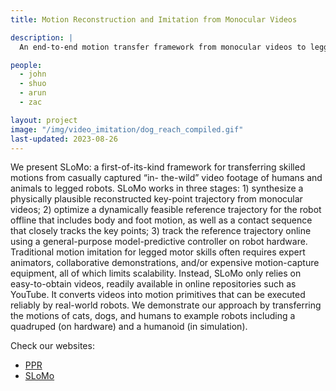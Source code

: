 ```yaml
---
title: Motion Reconstruction and Imitation from Monocular Videos

description: |
  An end-to-end motion transfer framework from monocular videos to legged robots.

people:
  - john
  - shuo
  - arun
  - zac 

layout: project
image: "/img/video_imitation/dog_reach_compiled.gif"
last-updated: 2023-08-26
---
```


We present SLoMo: a first-of-its-kind framework for transferring skilled motions from casually captured “in-
the-wild” video footage of humans and animals to legged robots. SLoMo works in three stages: 1) synthesize a physically plausible reconstructed key-point trajectory from monocular videos; 2) optimize a dynamically feasible reference trajectory for the robot offline that includes body and foot motion, as well as a contact sequence that closely tracks the key points; 3) track the reference trajectory online using a general-purpose model-predictive controller on robot hardware. Traditional motion imitation for legged motor skills often requires expert animators, collaborative demonstrations, and/or expensive motion-capture equipment, all of which limits scalability. Instead, SLoMo only relies on easy-to-obtain videos, readily available in online repositories such as YouTube. It converts videos into motion primitives that can be executed reliably by real-world robots. We demonstrate our approach by transferring the motions of cats, dogs, and humans to example robots including a quadruped (on hardware) and a humanoid (in simulation).

Check our websites: 
* [PPR](https://gengshan-y.github.io/ppr/)
* [SLoMo](https://slomo-www.github.io/website/)